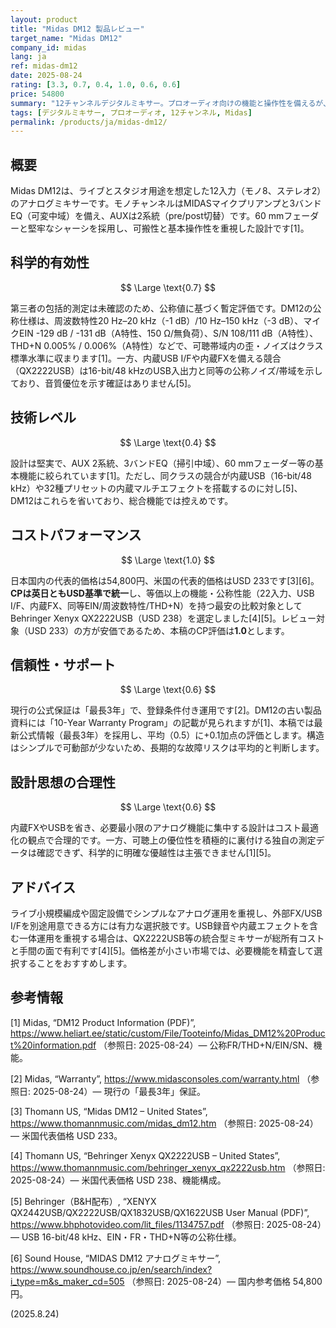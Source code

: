 ```yaml
---
layout: product
title: "Midas DM12 製品レビュー"
target_name: "Midas DM12"
company_id: midas
lang: ja
ref: midas-dm12
date: 2025-08-24
rating: [3.3, 0.7, 0.4, 1.0, 0.6, 0.6]
price: 54800
summary: "12チャンネルデジタルミキサー。プロオーディオ向けの機能と操作性を備えるが、測定データは限定的"
tags: [デジタルミキサー, プロオーディオ, 12チャンネル, Midas]
permalink: /products/ja/midas-dm12/
---
```


## 概要

Midas DM12は、ライブとスタジオ用途を想定した12入力（モノ8、ステレオ2）のアナログミキサーです。モノチャンネルはMIDASマイクプリアンプと3バンドEQ（可変中域）を備え、AUXは2系統（pre/post切替）です。60 mmフェーダーと堅牢なシャーシを採用し、可搬性と基本操作性を重視した設計です[1]。

## 科学的有効性

$$ \Large \text{0.7} $$

第三者の包括的測定は未確認のため、公称値に基づく暫定評価です。DM12の公称仕様は、周波数特性20 Hz–20 kHz（-1 dB）/10 Hz–150 kHz（-3 dB）、マイクEIN -129 dB / -131 dB（A特性、150 Ω/無負荷）、S/N 108/111 dB（A特性）、THD+N 0.005% / 0.006%（A特性）などで、可聴帯域内の歪・ノイズはクラス標準水準に収まります[1]。一方、内蔵USB I/Fや内蔵FXを備える競合（QX2222USB）は16-bit/48 kHzのUSB入出力と同等の公称ノイズ/帯域を示しており、音質優位を示す確証はありません[5]。

## 技術レベル

$$ \Large \text{0.4} $$

設計は堅実で、AUX 2系統、3バンドEQ（掃引中域）、60 mmフェーダー等の基本機能に絞られています[1]。ただし、同クラスの競合が内蔵USB（16-bit/48 kHz）や32種プリセットの内蔵マルチエフェクトを搭載するのに対し[5]、DM12はこれらを省いており、総合機能では控えめです。

## コストパフォーマンス

$$ \Large \text{1.0} $$

日本国内の代表的価格は54,800円、米国の代表的価格はUSD 233です[3][6]。**CPは英日ともUSD基準で統一**し、等価以上の機能・公称性能（22入力、USB I/F、内蔵FX、同等EIN/周波数特性/THD+N）を持つ最安の比較対象としてBehringer Xenyx QX2222USB（USD 238）を選定しました[4][5]。レビュー対象（USD 233）の方が安価であるため、本稿のCP評価は**1.0**とします。

## 信頼性・サポート

$$ \Large \text{0.6} $$

現行の公式保証は「最長3年」で、登録条件付き運用です[2]。DM12の古い製品資料には「10-Year Warranty Program」の記載が見られますが[1]、本稿では最新公式情報（最長3年）を採用し、平均（0.5）に+0.1加点の評価とします。構造はシンプルで可動部が少ないため、長期的な故障リスクは平均的と判断します。

## 設計思想の合理性

$$ \Large \text{0.6} $$

内蔵FXやUSBを省き、必要最小限のアナログ機能に集中する設計はコスト最適化の観点で合理的です。一方、可聴上の優位性を積極的に裏付ける独自の測定データは確認できず、科学的に明確な優越性は主張できません[1][5]。

## アドバイス

ライブ小規模編成や固定設備でシンプルなアナログ運用を重視し、外部FX/USB I/Fを別途用意できる方には有力な選択肢です。USB録音や内蔵エフェクトを含む一体運用を重視する場合は、QX2222USB等の統合型ミキサーが総所有コストと手間の面で有利です[4][5]。価格差が小さい市場では、必要機能を精査して選択することをおすすめします。

## 参考情報

[1] Midas, “DM12 Product Information (PDF)”, https://www.heliart.ee/static/custom/File/Tooteinfo/Midas_DM12%20Product%20information.pdf （参照日: 2025-08-24）— 公称FR/THD+N/EIN/SN、機能。

[2] Midas, “Warranty”, https://www.midasconsoles.com/warranty.html （参照日: 2025-08-24）— 現行の「最長3年」保証。

[3] Thomann US, “Midas DM12 – United States”, https://www.thomannmusic.com/midas_dm12.htm （参照日: 2025-08-24）— 米国代表価格 USD 233。

[4] Thomann US, “Behringer Xenyx QX2222USB – United States”, https://www.thomannmusic.com/behringer_xenyx_qx2222usb.htm （参照日: 2025-08-24）— 米国代表価格 USD 238、機能構成。

[5] Behringer（B&H配布）, “XENYX QX2442USB/QX2222USB/QX1832USB/QX1622USB User Manual (PDF)”, https://www.bhphotovideo.com/lit_files/1134757.pdf （参照日: 2025-08-24）— USB 16-bit/48 kHz、EIN・FR・THD+N等の公称仕様。

[6] Sound House, “MIDAS DM12 アナログミキサー”, https://www.soundhouse.co.jp/en/search/index?i_type=m&s_maker_cd=505 （参照日: 2025-08-24）— 国内参考価格 54,800円。

(2025.8.24)

